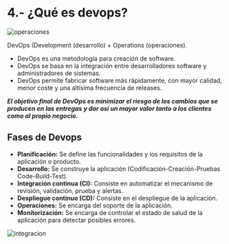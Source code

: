 # 4.- ¿Qué es devops?
![operaciones](/imágenes/operaciones.png)

DevOps (Development (desarrollo) + Operations (operaciones).
* DevOps es una metodología para creación de software.
* DevOps se basa en la integración entre desarrolladores software y administradores de sistemas.
* DevOps permite fabricar software más rápidamente, con mayor calidad, menor coste y una altísima frecuencia de releases.

***El objetivo final de DevOps es minimizar el riesgo de los
cambios que se producen en las entregas y dar así un mayor
valor tanto a los clientes como al propio negocio.***

## Fases de Devops
* <b>Planificación:</b> Se define las funcionalidades y los requisitos de la aplicación o producto.
* <b>Desarrollo:</b> Se construye la aplicación (Codificación-Creación-Pruebas Code-Build-Test).
* <b>Integración continua (CI):</b> Consiste en automatizar el mecanismo de revisión, validación, prueba y alertas.
* <b>Despliegue continuo (CD):</b> Consiste en el despliegue de la aplicación.
* <b>Operaciones:</b> Se encarga del soporte de la aplicación.
* <b>Monitorización:</b> Se encarga de controlar el estado de salud de la aplicación para detectar posibles
errores.

![integracion](/imágenes/integracion.png)
